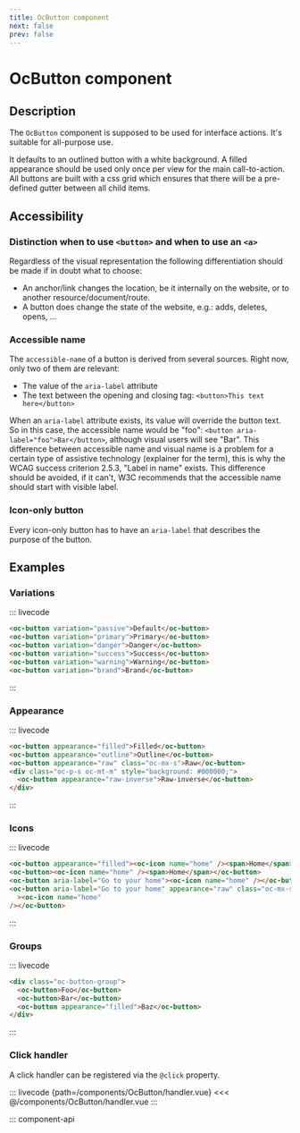 ```yaml
---
title: OcButton component
next: false
prev: false
---
```


# OcButton component

## Description

The `OcButton` component is supposed to be used for interface actions. It's suitable for all-purpose use.

It defaults to an outlined button with a white background. A filled appearance should be used only once per view for the main call-to-action. All buttons are built with a css grid which ensures that there will be a pre-defined gutter between all child items.

## Accessibility

### Distinction when to use `<button>` and when to use an `<a>`

Regardless of the visual representation the following differentiation should be made if in doubt what to choose:

- An anchor/link changes the location, be it internally on the website, or to another resource/document/route.
- A button does change the state of the website, e.g.: adds, deletes, opens, ...

### Accessible name

The `accessible-name` of a button is derived from several sources. Right now, only two of them are relevant:

- The value of the `aria-label` attribute
- The text between the opening and closing tag: `<button>This text here</button>`

When an `aria-label` attribute exists, its value will override the button text. So in this case, the accessible name would be "foo": `<button aria-label="foo">Bar</button>`, although visual users will see "Bar". This difference between accessible name and visual name is a problem for a certain type of assistive technology (explainer for the term), this is why the WCAG success criterion 2.5.3, "Label in name" exists. This difference should be avoided, if it can't, W3C recommends that the accessible name should start with visible label.

### Icon-only button

Every icon-only button has to have an `aria-label` that describes the purpose of the button.

## Examples

### Variations

::: livecode

```html
<oc-button variation="passive">Default</oc-button>
<oc-button variation="primary">Primary</oc-button>
<oc-button variation="danger">Danger</oc-button>
<oc-button variation="success">Success</oc-button>
<oc-button variation="warning">Warning</oc-button>
<oc-button variation="brand">Brand</oc-button>
```

:::

### Appearance

::: livecode

```html
<oc-button appearance="filled">Filled</oc-button>
<oc-button appearance="outline">Outline</oc-button>
<oc-button appearance="raw" class="oc-mx-s">Raw</oc-button>
<div class="oc-p-s oc-mt-m" style="background: #000000;">
  <oc-button appearance="raw-inverse">Raw-inverse</oc-button>
</div>
```

:::

### Icons

::: livecode

```html
<oc-button appearance="filled"><oc-icon name="home" /><span>Home</span></oc-button>
<oc-button><oc-icon name="home" /><span>Home</span></oc-button>
<oc-button aria-label="Go to your home"><oc-icon name="home" /></oc-button>
<oc-button aria-label="Go to your home" appearance="raw" class="oc-mx-s"
  ><oc-icon name="home"
/></oc-button>
```

:::

### Groups

::: livecode

```html
<div class="oc-button-group">
  <oc-button>Foo</oc-button>
  <oc-button>Bar</oc-button>
  <oc-button appearance="filled">Baz</oc-button>
</div>
```

:::

### Click handler

A click handler can be registered via the `@click` property.

::: livecode {path=/components/OcButton/handler.vue}
<<< @/components/OcButton/handler.vue
:::

::: component-api
